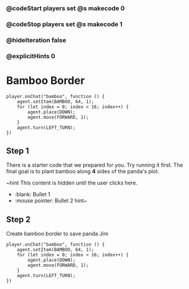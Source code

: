 ### @codeStart players set @s makecode 0
### @codeStop players set @s makecode 1

### @hideIteration false 
### @explicitHints 0

# Bamboo Border

```template
player.onChat("bamboo", function () {
    agent.setItem(BAMBOO, 64, 1);
    for (let index = 0; index < 16; index++) {
        agent.place(DOWN);
        agent.move(FORWARD, 1);
    }
    agent.turn(LEFT_TURN);
})
```

## Step 1
There is a starter code that we prepared for you.  Try running it first. The final goal is to plant bamboo along **4** sides of the panda's plot. 

~hint This content is hidden until the user clicks here.
  - :blank: Bullet 1
  - :mouse pointer: Bullet 2
hint~

## Step 2
Create bamboo border to save panda Jim

```blocks
player.onChat("bamboo", function () {
    agent.setItem(BAMBOO, 64, 1);
    for (let index = 0; index < 16; index++) {
        agent.place(DOWN);
        agent.move(FORWARD, 1);
    }
    agent.turn(LEFT_TURN);
})
```
